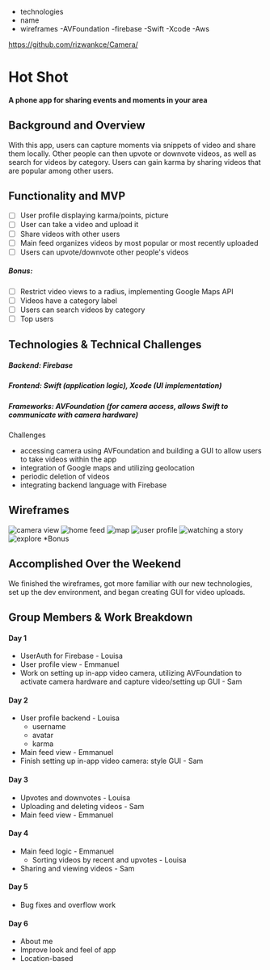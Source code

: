 - technologies
- name
- wireframes
-AVFoundation
-firebase
-Swift
-Xcode
-Aws

https://github.com/rizwankce/Camera/

# Hot Shot
#### A phone app for sharing events and moments in your area
## Background and Overview
With this app, users can capture moments via snippets of video and share them locally. Other people can then upvote or downvote videos, as well as search for videos by category. Users can gain karma by sharing videos that are popular among other users.
## Functionality and MVP
- [ ] User profile displaying karma/points, picture
- [ ] User can take a video and upload it
- [ ] Share videos with other users
- [ ] Main feed organizes videos by most popular or most recently uploaded
- [ ] Users can upvote/downvote other people's videos
##### Bonus:
- [ ] Restrict video views to a radius, implementing Google Maps API
- [ ] Videos have a category label
- [ ] Users can search videos by category
- [ ] Top users
## Technologies & Technical Challenges
##### Backend: Firebase
##### Frontend: Swift (application logic), Xcode (UI implementation)
##### Frameworks: AVFoundation (for camera access, allows Swift to communicate with camera hardware)
Challenges
* accessing camera using AVFoundation and building a GUI to allow users to take videos within the app
* integration of Google maps and utilizing geolocation
* periodic deletion of videos
* integrating backend language with Firebase
## Wireframes
![camera view](https://raw.githubusercontent.com/polkadotazn/hotshot/master/Hotshot_Wireframes/Camera.png)
![home feed](https://github.com/polkadotazn/hotshot/blob/master/Hotshot_Wireframes/Home_Feed.png?raw=true)
![map](https://github.com/polkadotazn/hotshot/blob/master/Hotshot_Wireframes/Map.png?raw=true)
![user profile](https://github.com/polkadotazn/hotshot/blob/master/Hotshot_Wireframes/User_Profile.png?raw=true)
![watching a story](https://github.com/polkadotazn/hotshot/blob/master/Hotshot_Wireframes/Watching_story.png?raw=true)
![explore](https://github.com/polkadotazn/hotshot/blob/master/Hotshot_Wireframes/Explore.png?raw=true) *Bonus
## Accomplished Over the Weekend
We finished the wireframes, got more familiar with our new technologies, set up the dev environment, and began creating GUI for video uploads.
## Group Members & Work Breakdown
#### Day 1
* UserAuth for Firebase - Louisa
* User profile view - Emmanuel
* Work on setting up in-app video camera, utilizing AVFoundation to activate camera hardware and capture video/setting up GUI - Sam
#### Day 2
* User profile backend - Louisa
  * username
  * avatar
  * karma
* Main feed view - Emmanuel
* Finish setting up in-app video camera: style GUI - Sam
#### Day 3
* Upvotes and downvotes - Louisa
* Uploading and deleting videos - Sam
* Main feed view - Emmanuel
#### Day 4
* Main feed logic - Emmanuel
  * Sorting videos by recent and upvotes - Louisa
* Sharing and viewing videos - Sam
#### Day 5
* Bug fixes and overflow work
#### Day 6
* About me
* Improve look and feel of app
* Location-based 
